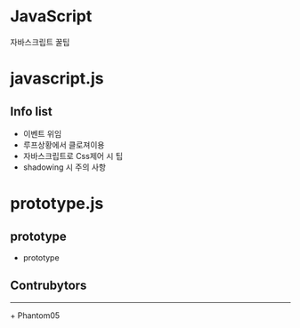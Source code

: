 
JavaScript
==========
자바스크립트 꿀팁
# javascript.js
## Info list
+ 이벤트 위임
+ 루프상황에서 클로져이용
+ 자바스크립트로 Css제어 시 팁
+ shadowing 시 주의 사항

# prototype.js
## prototype
+ prototype
## Contrubytors
<hr>
+ Phantom05
<monster2jy@gmail.com>